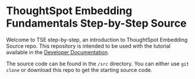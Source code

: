 # ThoughtSpot Embedding Fundamentals Step-by-Step Source

Welcome to TSE step-by-step, an introduction to ThoughtSpot Embedding Source repo. This repository is intended to be
used with the tutorial available in
the [Developer Documentation](https://developers.thoughtspot.com/docs/tutorials/tse-fundamentals/intro).

The source code can be found in the `/src` directory.  You can either use `git clone` or download this repo to get the
starting source code.  